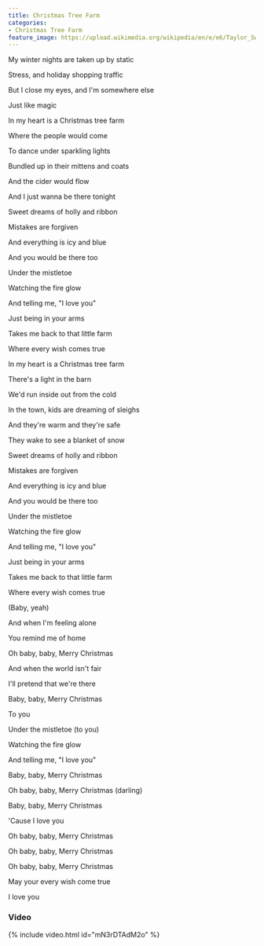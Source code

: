 ```yaml
---
title: Christmas Tree Farm
categories:
- Christmas Tree Farm
feature_image: https://upload.wikimedia.org/wikipedia/en/e/e6/Taylor_Swift_-_Christmas_Tree_Farm.png
--- 
```


My winter nights are taken up by static

Stress, and holiday shopping traffic

But I close my eyes, and I'm somewhere else

Just like magic

In my heart is a Christmas tree farm

Where the people would come

To dance under sparkling lights

Bundled up in their mittens and coats

And the cider would flow

And I just wanna be there tonight

Sweet dreams of holly and ribbon

Mistakes are forgiven

And everything is icy and blue

And you would be there too

Under the mistletoe

Watching the fire glow

And telling me, "I love you"

Just being in your arms

Takes me back to that little farm

Where every wish comes true

In my heart is a Christmas tree farm

There's a light in the barn

We'd run inside out from the cold

In the town, kids are dreaming of sleighs

And they're warm and they're safe

They wake to see a blanket of snow

Sweet dreams of holly and ribbon

Mistakes are forgiven

And everything is icy and blue

And you would be there too

Under the mistletoe

Watching the fire glow

And telling me, "I love you"

Just being in your arms

Takes me back to that little farm

Where every wish comes true

(Baby, yeah)

And when I'm feeling alone

You remind me of home

Oh baby, baby, Merry Christmas

And when the world isn't fair

I'll pretend that we're there

Baby, baby, Merry Christmas

To you

Under the mistletoe (to you)

Watching the fire glow

And telling me, "I love you"

Baby, baby, Merry Christmas

Oh baby, baby, Merry Christmas (darling)

Baby, baby, Merry Christmas

'Cause I love you

Oh baby, baby, Merry Christmas

Oh baby, baby, Merry Christmas

Oh baby, baby, Merry Christmas

May your every wish come true

I love you

### Video

{% include video.html id="mN3rDTAdM2o" %}



